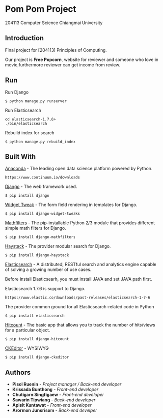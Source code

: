 # Pom Pom Project

204113 Computer Science Chiangmai University

## Introduction

Final project for [204113] Principles of Computing.

Our project is **Free Popcorn**, website for reviewer and someone who love in movie,furthermore reviewer can get income from review.

## Run

Run Django
```
$ python manage.py runserver
```
Run Elasticsearch
```
cd elasticsearch-1.7.6>
./bin/elasticsearch
```
Rebuild index for search
```
$ python manage.py rebuild_index
```

## Built With
[Anaconda](https://www.continuum.io/) - The leading open data science platform powered by Python.
```
https://www.continuum.io/downloads
```
[Django](https://www.djangoproject.com/) - The web framework used.
```
$ pip install django
```
[Widget Tweak](https://github.com/kmike/django-widget-tweaks) - The form field rendering in templates for Django.
```
$ pip install django-widget-tweaks
```
[Mathfilters](https://github.com/dbrgn/django-mathfilters) - The pip-installable Python 2/3 module that provides different simple math filters for Django.
```
$ pip install django-mathfilters
```
[Haystack](http://haystacksearch.org/) - The provider modular search for Django.
```
$ pip install django-haystack
```
[Elasticsearch](https://www.elastic.co) - A distributed, RESTful search and analytics engine capable of solving a growing number of use cases.

Before install Elasticsearh, you must install JAVA and set JAVA path first.

Elasticsearch 1.7.6 is support to Django.
```
https://www.elastic.co/downloads/past-releases/elasticsearch-1-7-6
```
The provider common ground for all Elasticsearch-related code in Python
```
$ pip install elasticsearch
```
[Hitcount](https://github.com/thornomad/django-hitcount) - The basic app that allows you to track the number of hits/views for a particular object.
```
$ pip install django-hitcount
```
[CKEditor](https://github.com/django-ckeditor/django-ckeditor) - WYSIWYG
```
$ pip install django-ckeditor
```
## Authors
* **Pisol Ruenin** - *Project manager / Back-end developer*
* **Krissada Bunthong** - *Front-end developer*
* **Chutigarn Singfigaew** - *Front-end developer*
* **Sawarin Tipwiang** - *Back-end developer*
* **Apisit Kuntawat** - *Front-end developer*
* **Arormon Junsrisom** - *Back-end develper*